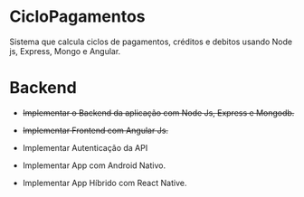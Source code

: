 # CicloPagamentos
Sistema que calcula ciclos de pagamentos, créditos e debitos usando  Node js, Express, Mongo e Angular.

# Backend
- ~~Implementar o Backend da aplicação com Node Js, Express e Mongodb.~~

- ~~Implementar Frontend com Angular Js.~~

- Implementar Autenticação da API

- Implementar App com Android Nativo.

- Implementar App Híbrido com React Native.
